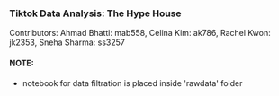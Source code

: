 ### Tiktok Data Analysis: The Hype House

Contributors: Ahmad Bhatti: mab558, Celina Kim: ak786, Rachel Kwon: jk2353, Sneha Sharma: ss3257

#### NOTE:
- notebook for data filtration is placed inside 'rawdata' folder
